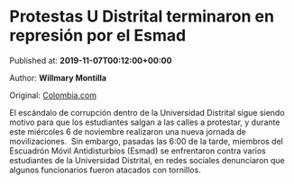 
# Protestas U Distrital terminaron en represión por el Esmad

Published at: **2019-11-07T00:12:00+00:00**

Author: **Willmary Montilla**

Original: [Colombia.com](https://www.colombia.com/actualidad/noticias/protestas-u-distrital-represion-esmad-246738)

El escándalo de corrupción dentro de la Universidad Distrital sigue siendo motivo para que los estudiantes salgan a las calles a protestar, y durante este miércoles 6 de noviembre realizaron una nueva jornada de movilizaciones. 
Sin embargo, pasadas las 6:00 de la tarde, miembros del Escuadrón Móvil Antidisturbios (Esmad) se enfrentaron contra varios estudiantes de la Universidad Distrital, en redes sociales denunciaron que algunos funcionarios fueron atacados con tornillos.
